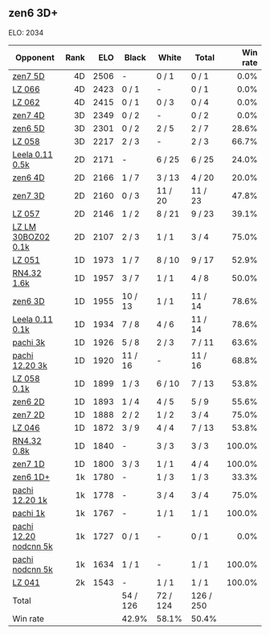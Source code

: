 ## zen6 3D+ ##

ELO: 2034

Opponent | Rank | ELO | Black | White | Total | Win rate
---------|-----:|----:|-------|-------|-------|-------:
[zen7 5D](zen7%205D.md) | 4D | 2506 | - | 0 / 1 | 0 / 1 | 0.0%
[LZ 066](LZ%20066.md) | 4D | 2423 | 0 / 1 | - | 0 / 1 | 0.0%
[LZ 062](LZ%20062.md) | 4D | 2415 | 0 / 1 | 0 / 3 | 0 / 4 | 0.0%
[zen7 4D](zen7%204D.md) | 3D | 2349 | 0 / 2 | - | 0 / 2 | 0.0%
[zen6 5D](zen6%205D.md) | 3D | 2301 | 0 / 2 | 2 / 5 | 2 / 7 | 28.6%
[LZ 058](LZ%20058.md) | 3D | 2217 | 2 / 3 | - | 2 / 3 | 66.7%
[Leela 0.11 0.5k](Leela%200.11%200.5k.md) | 2D | 2171 | - | 6 / 25 | 6 / 25 | 24.0%
[zen6 4D](zen6%204D.md) | 2D | 2166 | 1 / 7 | 3 / 13 | 4 / 20 | 20.0%
[zen7 3D](zen7%203D.md) | 2D | 2160 | 0 / 3 | 11 / 20 | 11 / 23 | 47.8%
[LZ 057](LZ%20057.md) | 2D | 2146 | 1 / 2 | 8 / 21 | 9 / 23 | 39.1%
[LZ LM 30BOZ02 0.1k](LZ%20LM%2030BOZ02%200.1k.md) | 2D | 2107 | 2 / 3 | 1 / 1 | 3 / 4 | 75.0%
[LZ 051](LZ%20051.md) | 1D | 1973 | 1 / 7 | 8 / 10 | 9 / 17 | 52.9%
[RN4.32 1.6k](RN4.32%201.6k.md) | 1D | 1957 | 3 / 7 | 1 / 1 | 4 / 8 | 50.0%
[zen6 3D](zen6%203D.md) | 1D | 1955 | 10 / 13 | 1 / 1 | 11 / 14 | 78.6%
[Leela 0.11 0.1k](Leela%200.11%200.1k.md) | 1D | 1934 | 7 / 8 | 4 / 6 | 11 / 14 | 78.6%
[pachi 3k](pachi%203k.md) | 1D | 1926 | 5 / 8 | 2 / 3 | 7 / 11 | 63.6%
[pachi 12.20 3k](pachi%2012.20%203k.md) | 1D | 1920 | 11 / 16 | - | 11 / 16 | 68.8%
[LZ 058 0.1k](LZ%20058%200.1k.md) | 1D | 1899 | 1 / 3 | 6 / 10 | 7 / 13 | 53.8%
[zen6 2D](zen6%202D.md) | 1D | 1893 | 1 / 4 | 4 / 5 | 5 / 9 | 55.6%
[zen7 2D](zen7%202D.md) | 1D | 1888 | 2 / 2 | 1 / 2 | 3 / 4 | 75.0%
[LZ 046](LZ%20046.md) | 1D | 1872 | 3 / 9 | 4 / 4 | 7 / 13 | 53.8%
[RN4.32 0.8k](RN4.32%200.8k.md) | 1D | 1840 | - | 3 / 3 | 3 / 3 | 100.0%
[zen7 1D](zen7%201D.md) | 1D | 1800 | 3 / 3 | 1 / 1 | 4 / 4 | 100.0%
[zen6 1D+](zen6%201D+.md) | 1k | 1780 | - | 1 / 3 | 1 / 3 | 33.3%
[pachi 12.20 1k](pachi%2012.20%201k.md) | 1k | 1778 | - | 3 / 4 | 3 / 4 | 75.0%
[pachi 1k](pachi%201k.md) | 1k | 1767 | - | 1 / 1 | 1 / 1 | 100.0%
[pachi 12.20 nodcnn 5k](pachi%2012.20%20nodcnn%205k.md) | 1k | 1727 | 0 / 1 | - | 0 / 1 | 0.0%
[pachi nodcnn 5k](pachi%20nodcnn%205k.md) | 1k | 1634 | 1 / 1 | - | 1 / 1 | 100.0%
[LZ 041](LZ%20041.md) | 2k | 1543 | - | 1 / 1 | 1 / 1 | 100.0%
Total | | | 54 / 126 | 72 / 124 | 126 / 250 | 
Win rate| | | 42.9% | 58.1% | 50.4% | 
